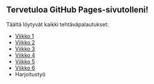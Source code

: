 
## Tervetuloa GitHub Pages-sivutolleni!
Täältä löytyvät kaikki tehtäväpalautukset:
- [Viikko 1](vko1/index.html)
- [Viikko 2](viikko2.md)
- [Viikko 3](vko3/dist/index.html)
- [Viikko 4](vko4/index.html) 
- [Viikko 5](vko5.md)
- [Viikko 6](vko6/dist/index.html)
- Harjoitustyö

